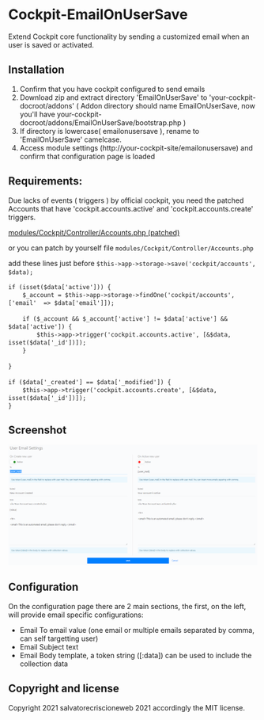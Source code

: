 # Cockpit-EmailOnUserSave

Extend Cockpit core functionality by sending a customized email when an user is saved or activated.

## Installation

1. Confirm that you have cockpit configured to send emails
2. Download zip and extract directory 'EmailOnUserSave' to 'your-cockpit-docroot/addons' ( Addon directory should name EmailOnUserSave, now you'll have your-cockpit-docroot/addons/EmailOnUserSave/bootstrap.php )
3. If directory is lowercase( emailonusersave ), rename to 'EmailOnUserSave' camelcase.
4. Access module settings (http://your-cockpit-site/emailonusersave) and confirm that configuration page is loaded

## Requirements:

Due lacks of events ( triggers ) by official cockpit, you need the patched Accounts that have 'cockpit.accounts.active' and 'cockpit.accounts.create' triggers.

[modules/Cockpit/Controller/Accounts.php (patched)](https://github.com/salvatorecriscioneweb/cockpit-useful-scripts-addons/blob/main/trigger-on-user-active/Accounts.php)

or you can patch by yourself file `modules/Cockpit/Controller/Accounts.php`

add these lines just before `$this->app->storage->save('cockpit/accounts', $data);`

```
if (isset($data['active'])) {
    $_account = $this->app->storage->findOne('cockpit/accounts', ['email'  => $data['email']]);

    if ($_account && $_account['active'] != $data['active'] && $data['active']) {
        $this->app->trigger('cockpit.accounts.active', [&$data, isset($data['_id'])]);
    }
            
}

if ($data['_created'] == $data['_modified']) {
    $this->app->trigger('cockpit.accounts.create', [&$data, isset($data['_id'])]);
}
```

## Screenshot

![Setting](https://raw.githubusercontent.com/salvatorecriscioneweb/cockpit-EmailOnUserSave/master/screenshot/SaveOnUser.PNG)

## Configuration

On the configuration page there are 2 main sections, the first, on the left, will provide email specific configurations:

* Email To email value (one email or multiple emails separated by comma, can self targetting user)
* Email Subject text
* Email Body template, a token string ([:data]) can be used to include the collection data


## Copyright and license

Copyright 2021 salvatorecriscioneweb 2021 accordingly the MIT license.
